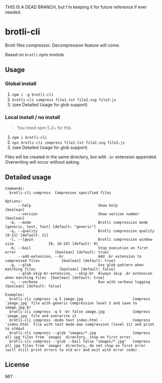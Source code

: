 THIS IS A DEAD BRANCH, but I'm keeping it for future reference if ever needed.

# brotli-cli

Brotli files compressor.
Decompression feature will come.

Based on `brotli` npm module.

## Usage

### Global install

1. `npm i -g brotli-cli`
1. `brotli-cli compress file1.txt file2.svg file3.js`
1. (see Detailed Usage for glob support)

### Local install / no install
> You need npm 5.2+ for this

1. `npm i brotli-cli`
1. `npx brotli-cli compress file1.txt file2.svg file3.js`
1. (see Detailed Usage for glob support)

Files will be created in the same directory, but with `.br` extension appended. Overwriting will occur without asking.

## Detailed usage

```
Commands:
  brotli-cli compress  Compresses specified files

Options:
      --help                               Show help                                      [boolean]
      --version                            Show version number                            [boolean]
  -m, --mode                               Brotli compression mode            [generic, text, font] [default: "generic"]
  -q, --quality                            Brotli compression quality                        [0-11] [default: 11]
  -l, --lgwin                              Brotli compression window size                [0, 10-24] [default: 0]
  -b, --bail                               Stop execution on first error                  [boolean] [default: true]
      --add-extension, --br                Add .br extension to compressed files          [boolean] [default: true]
  -g, --glob                               Use glob pattern when matching files           [boolean] [default: false]
      --glob-skip-br-extension, --skip-br  Always skip .br extension when matching files  [boolean] [default: true]
  -v, --verbose                            Run with verbose logging                       [boolean] [default: false]

Examples:
  brotli-cli compress -q 5 image.jpg                       Compress `image.jpg` file with generic compression level 5 and save to image.jpg.br
  brotli-cli compress -q 5 -br false image.jpg             Compress `image.jpg` file and overwrite it
  brotli-cli compress -mode text index.html -              Compress `index.html` file with text mode max compression (level 11) and print to stdout
  brotli-cli compress --glob "images/*.jpg                 Compress all jpg files from `images` directory, stop on first error.
  brotli-cli compress --glob --bail false "images/*.jpg"   Compress all jpg files from `images` directory, do not stop on first error (will still print errors to std err and exit with error code).
```

## License

MIT
